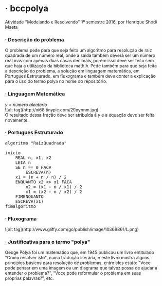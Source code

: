 <h1>· bccpolya</h1>
Atividade "Modelando e Resolvendo" 1º semestre 2016, por Henrique Shodi Maeta
<h3>· Descrição do problema</h3>
<p>O problema pede para que seja feito um algoritmo para resolução de raiz quadrada de um número real, onde a saida também deverá ser um número real mas com apenas duas casas decimais, porém isso deve ser feito sem que haja a utilização da biblioteca math.h. Pede também para que seja feita a descrição do problema, a solução em linguagem matemática, em Portugues Estruturado, em fluxograma e também deve conter a explicação para o uso do termo polya no nome do repositório.</p>

<h3>· Linguagem Matemática</h3>
<i>y = número aleatório</i></br>
![alt tag](http://oi68.tinypic.com/29pynnm.jpg)</br>
O resultado dessa fração deve ser atribuida à <i>y</i> e a equação deve ser feita novamente.

<h3>· Portugues Estruturado</h3>
<pre>algoritmo "RaizQuadrada"</br>
inicio
	REAL n, x1, x2
	LEIA n
	SE n == 0 FACA
		ESCREVA(n)
	x1 = (n + n / n) / 2
	ENQUANTO x2 <> x1 FACA
		x2 = (x1 + n / x1) / 2
		x1 = (x2 + n / x2) / 2
	FIMENQUANTO
	ESCREVA(x1)
fimalgoritmo</pre>

<h3>· Fluxograma</h3>
![alt tag](http://www.gliffy.com/go/publish/image/10368861/L.png)

<h3>· Justificativa para o termo "polya"</h3>
<p>Geoge Pólya foi um matematico que, em 1945 publicou um livro entitulado "Como resolver isto", numa tradução literária, e este livro mostra alguns principios básicos para resolução de problemas, entre eles estão: "Voce pode pensar em uma imagem ou um diagrama que talvez possa de ajudar a entender o problema?", "Voce pode reformular o problema em suas próprias palavras?", etc.</p>

